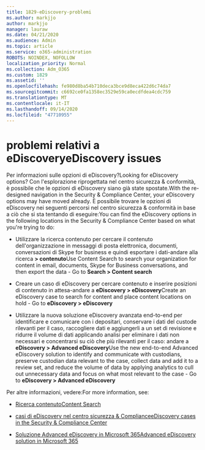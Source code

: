 ```yaml
---
title: 1829-eDiscovery-problemi
ms.author: markjjo
author: markjjo
manager: lauraw
ms.date: 04/21/2020
ms.audience: Admin
ms.topic: article
ms.service: o365-administration
ROBOTS: NOINDEX, NOFOLLOW
localization_priority: Normal
ms.collection: Adm_O365
ms.custom: 1829
ms.assetid: ''
ms.openlocfilehash: fe980d8ba54b710deca3bce9d8eca422d6c74da7
ms.sourcegitcommit: c6692ce0fa1358ec3529e59ca0ecdfdea4cdc759
ms.translationtype: MT
ms.contentlocale: it-IT
ms.lasthandoff: 09/14/2020
ms.locfileid: "47710955"
---
```

# <a name="ediscovery-issues"></a><span data-ttu-id="e91b4-102">problemi relativi a eDiscovery</span><span class="sxs-lookup"><span data-stu-id="e91b4-102">eDiscovery issues</span></span>

<span data-ttu-id="e91b4-103">Per informazioni sulle opzioni di eDiscovery?</span><span class="sxs-lookup"><span data-stu-id="e91b4-103">Looking for eDiscovery options?</span></span> <span data-ttu-id="e91b4-104">Con l'esplorazione riprogettata nel centro sicurezza & conformità, è possibile che le opzioni di eDiscovery siano già state spostate.</span><span class="sxs-lookup"><span data-stu-id="e91b4-104">With the re-designed navigation in the Security & Compliance Center, your eDiscovery options may have moved already.</span></span>  <span data-ttu-id="e91b4-105">È possibile trovare le opzioni di eDiscovery nei seguenti percorsi nel centro sicurezza & conformità in base a ciò che si sta tentando di eseguire:</span><span class="sxs-lookup"><span data-stu-id="e91b4-105">You can find the eDiscovery options in the following locations in the Security & Compliance Center based on what you're trying to do:</span></span>

- <span data-ttu-id="e91b4-106">Utilizzare la ricerca contenuto per cercare il contenuto dell'organizzazione in messaggi di posta elettronica, documenti, conversazioni di Skype for business e quindi esportare i dati-andare alla ricerca **> contenuto**</span><span class="sxs-lookup"><span data-stu-id="e91b4-106">Use Content Search to search your organization for content in email, documents, Skype for Business conversations, and then export the data - Go to **Search > Content search**</span></span>

- <span data-ttu-id="e91b4-107">Creare un caso di eDiscovery per cercare contenuto e inserire posizioni di contenuto in attesa-andare a **eDiscovery > eDiscovery**</span><span class="sxs-lookup"><span data-stu-id="e91b4-107">Create an eDiscovery case to search for content and place content locations on hold - Go to **eDiscovery > eDiscovery**</span></span>

- <span data-ttu-id="e91b4-108">Utilizzare la nuova soluzione eDiscovery avanzata end-to-end per identificare e comunicare con i depositari, conservare i dati del custode rilevanti per il caso, raccogliere dati e aggiungerli a un set di revisione e ridurre il volume di dati applicando analisi per eliminare i dati non necessari e concentrarsi su ciò che più rilevanti per il caso: andare a **eDiscovery > Advanced eDiscovery**</span><span class="sxs-lookup"><span data-stu-id="e91b4-108">Use the new end-to-end Advanced eDiscovery solution to identify and communicate with custodians, preserve custodian data relevant to the case, collect data and add it to a review set, and reduce the volume of data by applying analytics to cull out unnecessary data and focus on what most relevant to the case -  Go to **eDiscovery > Advanced eDiscovery**</span></span>

<span data-ttu-id="e91b4-109">Per altre informazioni, vedere:</span><span class="sxs-lookup"><span data-stu-id="e91b4-109">For more information, see:</span></span>

- [<span data-ttu-id="e91b4-110">Ricerca contenuto</span><span class="sxs-lookup"><span data-stu-id="e91b4-110">Content Search</span></span>](https://docs.microsoft.com/microsoft-365/compliance/content-search)

- [<span data-ttu-id="e91b4-111">casi di eDiscovery nel centro sicurezza & Compliance</span><span class="sxs-lookup"><span data-stu-id="e91b4-111">eDiscovery cases in the Security & Compliance Center</span></span>](https://docs.microsoft.com/microsoft-365/compliance/ediscovery-cases)

- [<span data-ttu-id="e91b4-112">Soluzione Advanced eDiscovery in Microsoft 365</span><span class="sxs-lookup"><span data-stu-id="e91b4-112">Advanced eDiscovery solution in Microsoft 365</span></span>](https://docs.microsoft.com/microsoft-365/compliance/overview-ediscovery-20)
